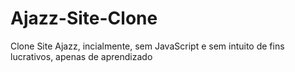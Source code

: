 # Ajazz-Site-Clone
 Clone Site Ajazz, incialmente, sem JavaScript e sem intuito de fins lucrativos, apenas de aprendizado
 
